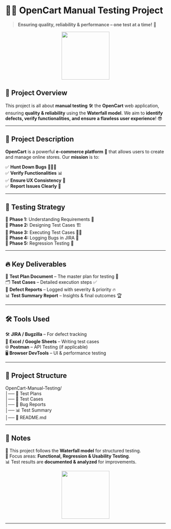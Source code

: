 # 🛒✨ OpenCart Manual Testing Project  

> **Ensuring quality, reliability & performance – one test at a time!** 🚀  

<div align="center">  
  <img src="https://media.giphy.com/media/XIqCQx02E1U9W/giphy.gif" width="150"/>  
</div>  

## 📌 Project Overview  
This project is all about **manual testing** 🛠️ the **OpenCart** web application, ensuring **quality & reliability** using the **Waterfall model**. We aim to **identify defects, verify functionalities, and ensure a flawless user experience**! 😎  

---

## 📝 Project Description  
**OpenCart** is a powerful **e-commerce platform** 🛒 that allows users to create and manage online stores. Our **mission** is to:  

✅ **Hunt Down Bugs** 🕵️‍♂️🔎  
✅ **Verify Functionalities** 📊  
✅ **Ensure UX Consistency** 🎨  
✅ **Report Issues Clearly** 📝  

---

## 🎯 Testing Strategy  
🚀 **Phase 1:** Understanding Requirements 📑  
🚀 **Phase 2:** Designing Test Cases 🏗️  
🚀 **Phase 3:** Executing Test Cases 🏃‍♂️  
🚀 **Phase 4:** Logging Bugs in JIRA 🐞  
🚀 **Phase 5:** Regression Testing 🔄  
 

---

## 🔥 Key Deliverables  
📜 **Test Plan Document** – The master plan for testing 📑  
🗂️ **Test Cases** – Detailed execution steps ✅  
🐞 **Defect Reports** – Logged with severity & priority 🔥  
📊 **Test Summary Report** – Insights & final outcomes 🏆  

---

## 🛠️ Tools Used  
🛠️ **JIRA / Bugzilla** – For defect tracking  
📝 **Excel / Google Sheets** – Writing test cases  
🌐 **Postman** – API Testing (if applicable)  
🖥️ **Browser DevTools** – UI & performance testing  

---

## 🚀 Project Structure  
OpenCart-Manual-Testing/ <br>
│── 📂 Test Plans  <br>
│── 📝 Test Cases  <br>
│── 🐞 Bug Reports  <br>
│── 📊 Test Summary  <br>
│── 📜 README.md  

---

## 📢 Notes  
🎯 This project follows the **Waterfall model** for structured testing.  
📌 Focus areas: **Functional, Regression & Usability Testing**.  
📊 Test results are **documented & analyzed** for improvements.  

<div align="center">  
  <img src="https://media.giphy.com/media/QMHoU66sBXqqLqYvGO/giphy.gif" width="150"/>  
</div>  

---
